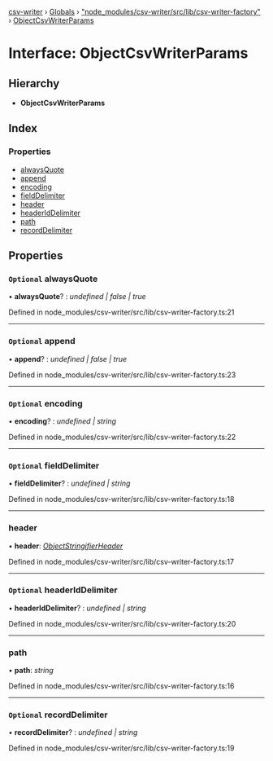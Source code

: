 [csv-writer](../README.md) › [Globals](../globals.md) › ["node_modules/csv-writer/src/lib/csv-writer-factory"](../modules/_node_modules_csv_writer_src_lib_csv_writer_factory_.md) › [ObjectCsvWriterParams](_node_modules_csv_writer_src_lib_csv_writer_factory_.objectcsvwriterparams.md)

# Interface: ObjectCsvWriterParams

## Hierarchy

* **ObjectCsvWriterParams**

## Index

### Properties

* [alwaysQuote](_node_modules_csv_writer_src_lib_csv_writer_factory_.objectcsvwriterparams.md#optional-alwaysquote)
* [append](_node_modules_csv_writer_src_lib_csv_writer_factory_.objectcsvwriterparams.md#optional-append)
* [encoding](_node_modules_csv_writer_src_lib_csv_writer_factory_.objectcsvwriterparams.md#optional-encoding)
* [fieldDelimiter](_node_modules_csv_writer_src_lib_csv_writer_factory_.objectcsvwriterparams.md#optional-fielddelimiter)
* [header](_node_modules_csv_writer_src_lib_csv_writer_factory_.objectcsvwriterparams.md#header)
* [headerIdDelimiter](_node_modules_csv_writer_src_lib_csv_writer_factory_.objectcsvwriterparams.md#optional-headeriddelimiter)
* [path](_node_modules_csv_writer_src_lib_csv_writer_factory_.objectcsvwriterparams.md#path)
* [recordDelimiter](_node_modules_csv_writer_src_lib_csv_writer_factory_.objectcsvwriterparams.md#optional-recorddelimiter)

## Properties

### `Optional` alwaysQuote

• **alwaysQuote**? : *undefined | false | true*

Defined in node_modules/csv-writer/src/lib/csv-writer-factory.ts:21

___

### `Optional` append

• **append**? : *undefined | false | true*

Defined in node_modules/csv-writer/src/lib/csv-writer-factory.ts:23

___

### `Optional` encoding

• **encoding**? : *undefined | string*

Defined in node_modules/csv-writer/src/lib/csv-writer-factory.ts:22

___

### `Optional` fieldDelimiter

• **fieldDelimiter**? : *undefined | string*

Defined in node_modules/csv-writer/src/lib/csv-writer-factory.ts:18

___

###  header

• **header**: *[ObjectStringifierHeader](../modules/_node_modules_csv_writer_src_lib_record_.md#objectstringifierheader)*

Defined in node_modules/csv-writer/src/lib/csv-writer-factory.ts:17

___

### `Optional` headerIdDelimiter

• **headerIdDelimiter**? : *undefined | string*

Defined in node_modules/csv-writer/src/lib/csv-writer-factory.ts:20

___

###  path

• **path**: *string*

Defined in node_modules/csv-writer/src/lib/csv-writer-factory.ts:16

___

### `Optional` recordDelimiter

• **recordDelimiter**? : *undefined | string*

Defined in node_modules/csv-writer/src/lib/csv-writer-factory.ts:19
